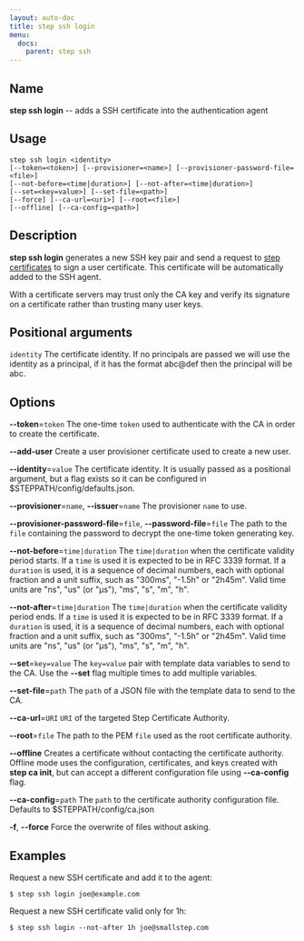 ```yaml
---
layout: auto-doc
title: step ssh login
menu:
  docs:
    parent: step ssh
---
```


## Name
**step ssh login** -- adds a SSH certificate into the authentication agent

## Usage

```raw
step ssh login <identity>
[--token=<token>] [--provisioner=<name>] [--provisioner-password-file=<file>]
[--not-before=<time|duration>] [--not-after=<time|duration>]
[--set=<key=value>] [--set-file=<path>]
[--force] [--ca-url=<uri>] [--root=<file>]
[--offline] [--ca-config=<path>]
```

## Description

**step ssh login** generates a new SSH key pair and send a request to [step
certificates](https://github.com/smallstep/certificates) to sign a user
certificate. This certificate will be automatically added to the SSH agent.

With a certificate servers may trust only the CA key and verify its signature on
a certificate rather than trusting many user keys.

## Positional arguments

`identity`
The certificate identity. If no principals are passed we will use
the identity as a principal, if it has the format abc@def then the
principal will be abc.

## Options


**--token**=`token`
The one-time `token` used to authenticate with the CA in order to create the
certificate.

**--add-user**
Create a user provisioner certificate used to create a new user.

**--identity**=`value`
The certificate identity. It is usually passed as a positional argument, but a
flag exists so it can be configured in $STEPPATH/config/defaults.json.

**--provisioner**=`name`, **--issuer**=`name`
The provisioner `name` to use.

**--provisioner-password-file**=`file`, **--password-file**=`file`
The path to the `file` containing the password to decrypt the one-time token
generating key.

**--not-before**=`time|duration`
The `time|duration` when the certificate validity period starts. If a `time` is
used it is expected to be in RFC 3339 format. If a `duration` is used, it is a
sequence of decimal numbers, each with optional fraction and a unit suffix, such
as "300ms", "-1.5h" or "2h45m". Valid time units are "ns", "us" (or "µs"), "ms",
"s", "m", "h".

**--not-after**=`time|duration`
The `time|duration` when the certificate validity period ends. If a `time` is
used it is expected to be in RFC 3339 format. If a `duration` is used, it is a
sequence of decimal numbers, each with optional fraction and a unit suffix, such
as "300ms", "-1.5h" or "2h45m". Valid time units are "ns", "us" (or "µs"), "ms",
"s", "m", "h".

**--set**=`key=value`
The `key=value` pair with template data variables to send to the CA. Use the **--set** flag multiple times to add multiple variables.

**--set-file**=`path`
The `path` of a JSON file with the template data to send to the CA.

**--ca-url**=`URI`
`URI` of the targeted Step Certificate Authority.

**--root**=`file`
The path to the PEM `file` used as the root certificate authority.

**--offline**
Creates a certificate without contacting the certificate authority. Offline mode
uses the configuration, certificates, and keys created with **step ca init**,
but can accept a different configuration file using **--ca-config** flag.

**--ca-config**=`path`
The `path` to the certificate authority configuration file. Defaults to
$STEPPATH/config/ca.json

**-f**, **--force**
Force the overwrite of files without asking.

## Examples

Request a new SSH certificate and add it to the agent:
```shell
$ step ssh login joe@example.com
```

Request a new SSH certificate valid only for 1h:
```shell
$ step ssh login --not-after 1h joe@smallstep.com
```

